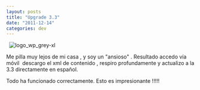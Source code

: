 ```yaml
---
layout: posts
title: "Upgrade 3.3"
date: "2011-12-14"
categories: dev
---
```


  ![logo_wp_grey-xl](images/6536514951_5533d2fe12_o.png)  

Me pilla muy lejos de mi casa , y soy un "ansioso" . Resultado accedo vía móvil  descargo el xml de contenido , respiro profundamente y actualizo a la 3.3 directamente en español.

Todo ha funcionado correctamente. Esto es impresionante !!!!!
